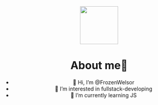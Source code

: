 <div id="header" align="center">
  <img src="https://media.giphy.com/media/M9gbBd9nbDrOTu1Mqx/giphy.gif" width="100"/>
</div>
<div id="counter" align="center">
    <img src="https://komarev.com/ghpvc/?username=your-github-username&style=flat-square&color=blue" alt=""/>
<h1>About me🔎</h1>

- 👋 Hi, I’m @FrozenWelsor
- 👀 I’m interested in fullstack-developing
- 🌱 I’m currently learning JS

